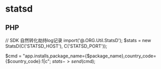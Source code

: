 # statsd


## PHP
// SDK 自然转化劫持log记录
import('@.ORG.Util.StatsD');
$stats = new StatsD(C('STATSD_HOST'), C('STATSD_PORT'));
        
$cmd = "app.installs,package_name={$package_name},country_code={$country_code}:1|c";
$stats->send($cmd);


